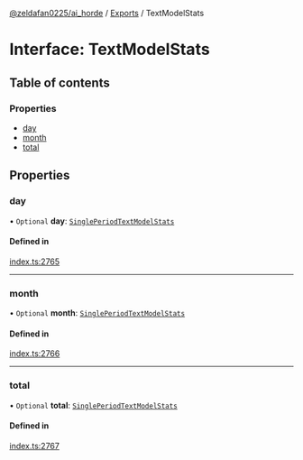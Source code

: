 [@zeldafan0225/ai_horde](../README.md) / [Exports](../modules.md) / TextModelStats

# Interface: TextModelStats

## Table of contents

### Properties

- [day](TextModelStats.md#day)
- [month](TextModelStats.md#month)
- [total](TextModelStats.md#total)

## Properties

### day

• `Optional` **day**: [`SinglePeriodTextModelStats`](../modules.md#singleperiodtextmodelstats)

#### Defined in

[index.ts:2765](https://github.com/ZeldaFan0225/ai_horde/blob/ae52afb/index.ts#L2765)

___

### month

• `Optional` **month**: [`SinglePeriodTextModelStats`](../modules.md#singleperiodtextmodelstats)

#### Defined in

[index.ts:2766](https://github.com/ZeldaFan0225/ai_horde/blob/ae52afb/index.ts#L2766)

___

### total

• `Optional` **total**: [`SinglePeriodTextModelStats`](../modules.md#singleperiodtextmodelstats)

#### Defined in

[index.ts:2767](https://github.com/ZeldaFan0225/ai_horde/blob/ae52afb/index.ts#L2767)
